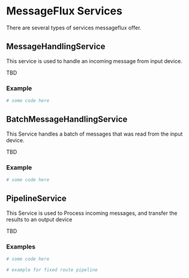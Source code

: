 # MessageFlux Services

There are several types of services messageflux offer.

## MessageHandlingService

This service is used to handle an incoming message from input device.

TBD

### Example

```python
# some code here
```

## BatchMessageHandlingService

This Service handles a batch of messages that was read from the input device.

TBD

### Example

```python
# some code here
```

## PipelineService

This Service is used to Process incoming messages, and transfer the results to an output device

TBD

### Examples

```python
# some code here
```

```python
# example for fixed route pipeline
```


